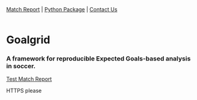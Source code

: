 
<nav>
<a href="https://goalgridbryant.github.io/goalgrid.github.io/validation_match_report_template.html" id="reports">Match Report</a> |
<a href="https://goalgridbryant.github.io/goalgrid.github.io/validation_match_report_template.html" id="package">Python Package</a> |
<a href="https://goalgridbryant.github.io/goalgrid.github.io/validation_match_report_template.html" id="contact">Contact Us</a> 
</nav>

<br>

<h1>Goalgrid</h1>
<h3>A framework for reproducible Expected Goals-based analysis in soccer.</h3>

<p><a href="https://goalgrid.soccer/validation_match_report_template.html">Test Match Report</a></p>
HTTPS please
